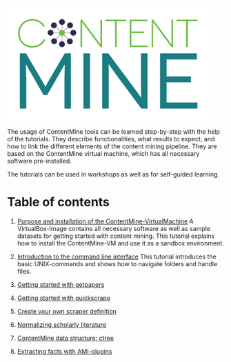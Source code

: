 ![ContentMine logo](https://github.com/ContentMine/assets/blob/master/png/Content_mine(small).png)

The usage of ContentMine tools can be learned step-by-step with the help of the tutorials. They describe functionalities, what results to expect, and how to link the different elements of the content mining pipeline. They are based on the ContentMine virtual machine, which has all necessary software pre-installed.

The tutorials can be used in workshops as well as for self-guided learning.

# Table of contents

1. [Purpose and installation of the ContentMine-VirtualMachine](vms/README.md)
A VirtualBox-Image contains all necessary software as well as sample datasets for getting started with content mining. This tutorial explains how to install the ContentMine-VM and use it as a sandbox environment.

1. [Introduction to the command line interface](shell/README.md)
This tutorial introduces the basic UNIX-commands and shows how to navigate folders and handle files.

1. [Getting started with getpapers](getpapers/README.md)

1. [Getting started with quickscrape](quickscrape/README.md)

1. [Create your own scraper definition](journal-scrapers/README.md)

1. [Normalizing scholarly literature](norma/README.md)

1. [ContentMine data structure: ctree](ctree/README.md)

1. [Extracting facts with AMI-plugins](ami/README.md)